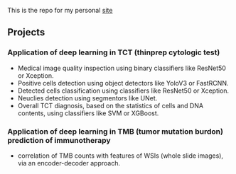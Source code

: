 This is the repo for my personal [site](https://liyu10000.github.io)

## Projects
### Application of deep learning in TCT (thinprep cytologic test)
 - Medical image quality inspection using binary classifiers like ResNet50 or Xception.
 - Positive cells detection using object detectors like YoloV3 or FastRCNN.
 - Detected cells classification using classifiers like ResNet50 or Xception.
 - Neuclies detection using segmentors like UNet.
 - Overall TCT diagnosis, based on the statistics of cells and DNA contents, using classifiers like SVM or XGBoost.
 
### Application of deep learning in TMB (tumor mutation burdon) prediction of immunotherapy
 - correlation of TMB counts with features of WSIs (whole slide images), via an encoder-decoder approach.